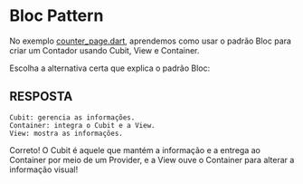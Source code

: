
# Bloc Pattern

No exemplo [counter_page.dart](../byte_bank/lib/screens/counter_page.dart), aprendemos como usar o padrão Bloc para criar um Contador usando Cubit, View e Container.

Escolha a alternativa certa que explica o padrão Bloc:

## RESPOSTA

```
Cubit: gerencia as informações.
Container: integra o Cubit e a View.
View: mostra as informações.
```

Correto! O Cubit é aquele que mantém a informação e a entrega ao Container por meio de um Provider, e a View ouve o Container para alterar a informação visual!

